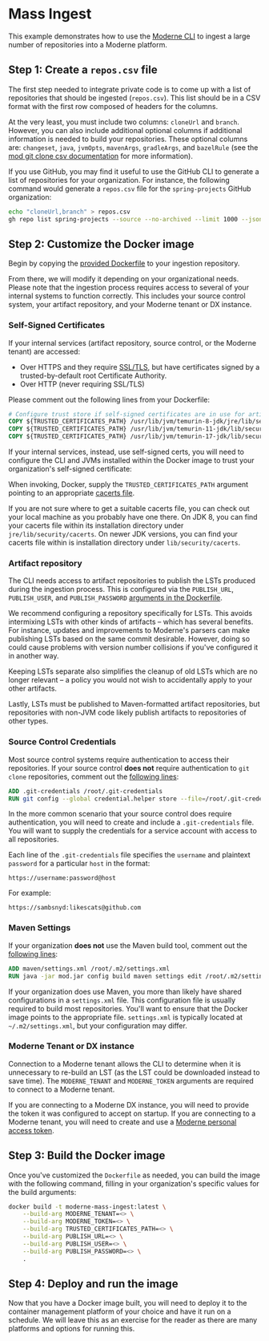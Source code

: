 # Mass Ingest

This example demonstrates how to use the [Moderne CLI](https://docs.moderne.io/user-documentation/moderne-cli/getting-started/cli-intro) to ingest a large number of repositories into a Moderne platform.

## Step 1: Create a `repos.csv` file

The first step needed to integrate private code is to come up with a list of repositories that should be ingested (`repos.csv`). This list should be in a CSV format with the first row composed of headers for the columns.

At the very least, you must include two columns: `cloneUrl` and `branch`. However, you can also include additional optional columns if additional information is needed to build your repositories. These optional columns are: `changeset`, `java`, `jvmOpts`, `mavenArgs`, `gradleArgs`, and `bazelRule` (see the [mod git clone csv documentation](https://docs.moderne.io/user-documentation/moderne-cli/cli-reference#mod-git-clone-csv) for more information).

If you use GitHub, you may find it useful to use the GitHub CLI to generate a list of repositories for your organization. For instance, the following command would generate a `repos.csv` file for the `spring-projects` GitHub organization:

```bash
echo "cloneUrl,branch" > repos.csv
gh repo list spring-projects --source --no-archived --limit 1000 --json sshUrl,defaultBranchRef --template "{{range .}}{{.sshUrl}},{{.defaultBranchRef.name}}{{\"\n\"}}{{end}}" >> repos.csv
```

## Step 2: Customize the Docker image

Begin by copying the [provided Dockerfile](/Dockerfile) to your ingestion repository.

From there, we will modify it depending on your organizational needs. Please note that the ingestion process requires access to several of your internal systems to function correctly. This includes your source control system, your artifact repository, and your Moderne tenant or DX instance.

### Self-Signed Certificates

If your internal services (artifact repository, source control, or the Moderne tenant) are accessed:

* Over HTTPS and they require [SSL/TLS](https://en.wikipedia.org/wiki/Transport_Layer_Security), but have certificates signed by a trusted-by-default root Certificate Authority.
* Over HTTP (never requiring SSL/TLS)

Please comment out the following lines from your Dockerfile: 

```Dockerfile
# Configure trust store if self-signed certificates are in use for artifact repository, source control, or moderne tenant
COPY ${TRUSTED_CERTIFICATES_PATH} /usr/lib/jvm/temurin-8-jdk/jre/lib/security/cacerts
COPY ${TRUSTED_CERTIFICATES_PATH} /usr/lib/jvm/temurin-11-jdk/lib/security/cacerts
COPY ${TRUSTED_CERTIFICATES_PATH} /usr/lib/jvm/temurin-17-jdk/lib/security/cacerts
```

If your internal services, instead, use self-signed certs, you will need to configure the CLI and JVMs installed within the Docker image to trust your organization's self-signed certificate:

When invoking, Docker, supply the `TRUSTED_CERTIFICATES_PATH` argument pointing to an appropriate [cacerts file](https://www.ibm.com/docs/en/sdk-java-technology/8?topic=certificate-cacerts-certificates-file).

If you are not sure where to get a suitable cacerts file, you can check out your local machine as you probably have one there. On JDK 8, you can find your cacerts file within its installation directory under `jre/lib/security/cacerts`. On newer JDK versions, you can find your cacerts file within is installation directory under `lib/security/cacerts`.

### Artifact repository

The CLI needs access to artifact repositories to publish the LSTs produced during the ingestion process. This is configured via the `PUBLISH_URL`, `PUBLISH_USER`, and `PUBLISH_PASSWORD` [arguments in the Dockerfile](/Dockerfile#L18-L20).

We recommend configuring a repository specifically for LSTs. This avoids intermixing LSTs with other kinds of artifacts – which has several benefits. For instance, updates and improvements to Moderne's parsers can make publishing LSTs based on the same commit desirable. However, doing so could cause problems with version number collisions if you've configured it in another way. 

Keeping LSTs separate also simplifies the cleanup of old LSTs which are no longer relevant – a policy you would not wish to accidentally apply to your other artifacts. 

Lastly, LSTs must be published to Maven-formatted artifact repositories, but repositories with non-JVM code likely publish artifacts to repositories of other types.

### Source Control Credentials

Most source control systems require authentication to access their repositories. If your source control **does not** require authentication to `git clone` repositories, comment out the [following lines](/Dockerfile#L35-L36):

```Dockerfile
ADD .git-credentials /root/.git-credentials
RUN git config --global credential.helper store --file=/root/.git-credentials
```

In the more common scenario that your source control does require authentication, you will need to create and include a `.git-credentials` file. You will want to supply the credentials for a service account with access to all repositories.

Each line of the `.git-credentials` file specifies the `username` and plaintext `password` for a particular `host` in the format:

```
https://username:password@host
```

For example:

```
https://sambsnyd:likescats@github.com
```

### Maven Settings

If your organization **does not** use the Maven build tool, comment out the [following lines](/Dockerfile#L30-L31):

```Dockerfile
ADD maven/settings.xml /root/.m2/settings.xml
RUN java -jar mod.jar config build maven settings edit /root/.m2/settings.xml
```

If your organization does use Maven, you more than likely have shared configurations in a `settings.xml` file. This configuration file is usually required to build most repositories. You'll want to ensure that the Docker image points to the appropriate file. `settings.xml` is typically located at `~/.m2/settings.xml`, but your configuration may differ.

### Moderne Tenant or DX instance

Connection to a Moderne tenant allows the CLI to determine when it is unnecessary to re-build an LST (as the LST could be downloaded instead to save time). The `MODERNE_TENANT` and `MODERNE_TOKEN` arguments are required to connect to a Moderne tenant.

If you are connecting to a Moderne DX instance, you will need to provide the token it was configured to accept on startup. If you are connecting to a Moderne tenant, you will need to create and use a [Moderne personal access token](https://docs.moderne.io/user-documentation/moderne-platform/how-to-guides/create-api-access-tokens). 

## Step 3: Build the Docker image

Once you've customized the `Dockerfile` as needed, you can build the image with the following command, filling in your organization's specific values for the build arguments:

```bash
docker build -t moderne-mass-ingest:latest \
    --build-arg MODERNE_TENANT=<> \
    --build-arg MODERNE_TOKEN=<> \
    --build-arg TRUSTED_CERTIFICATES_PATH=<> \
    --build-arg PUBLISH_URL=<> \
    --build-arg PUBLISH_USER=<> \
    --build-arg PUBLISH_PASSWORD=<> \
    .
```

## Step 4: Deploy and run the image

Now that you have a Docker image built, you will need to deploy it to the container management platform of your choice and have it run on a schedule. We will leave this as an exercise for the reader as there are many platforms and options for running this. 

<!--
## Step 5: Monitor the ingestion process

TODO: Explain how to access grafana, and where the logs are published.

## Step 6: Troubleshooting

If you want to verify that the image works as expected locally, you can spin it up with the following command:
```bash
docker run -it --rm moderne-mass-ingest:latest -p 3000:3000 -p 8080:8080 -p 9090:9090
```

In case you wish to debug the image, you can suffix the above with `bash`, and from there run `./publish.sh` to see the ingestion process in action.
-->
